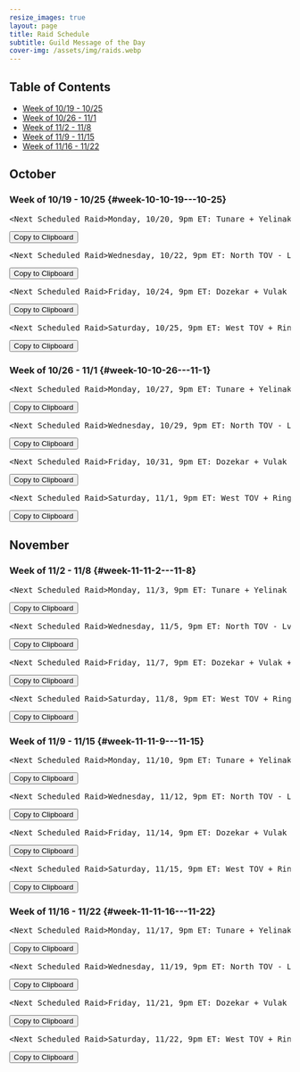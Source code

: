 ```yaml
---
resize_images: true
layout: page
title: Raid Schedule
subtitle: Guild Message of the Day
cover-img: /assets/img/raids.webp
---
```


## Table of Contents

- [Week of 10/19 - 10/25](#week-10-10-19---10-25)
- [Week of 10/26 - 11/1](#week-10-10-26---11-1)
- [Week of 11/2 - 11/8](#week-11-11-2---11-8)
- [Week of 11/9 - 11/15](#week-11-11-9---11-15)
- [Week of 11/16 - 11/22](#week-11-11-16---11-22)

## October


### Week of 10/19 - 10/25 {#week-10-10-19---10-25}

<div class="copy-text-container"><pre class="copy-text-content" id="copy-box-8zukz426p">&lt;Next Scheduled Raid&gt;Monday, 10/20, 9pm ET: Tunare + Yelinak + KT + Plane of Fear + HoT - Lv55+ to raid - Join us at FormerGlory.LOL</pre><button class="copy-button" onclick="copyText('copy-box-8zukz426p')">Copy to Clipboard</button></div>

<div class="copy-text-container"><pre class="copy-text-content" id="copy-box-hebf16gjx">&lt;Next Scheduled Raid&gt;Wednesday, 10/22, 9pm ET: North TOV - Lv55+ to raid - Join us at FormerGlory.LOL</pre><button class="copy-button" onclick="copyText('copy-box-hebf16gjx')">Copy to Clipboard</button></div>

<div class="copy-text-container"><pre class="copy-text-content" id="copy-box-svnisq6bs">&lt;Next Scheduled Raid&gt;Friday, 10/24, 9pm ET: Dozekar + Vulak + AoW + Sleeper's Tomb - Lv55+ to raid - Join us at FormerGlory.LOL</pre><button class="copy-button" onclick="copyText('copy-box-svnisq6bs')">Copy to Clipboard</button></div>

<div class="copy-text-container"><pre class="copy-text-content" id="copy-box-kxcr0xjkm">&lt;Next Scheduled Raid&gt;Saturday, 10/25, 9pm ET: West TOV + Ring War + Dain - Lv55+ to raid - Join us at FormerGlory.LOL</pre><button class="copy-button" onclick="copyText('copy-box-kxcr0xjkm')">Copy to Clipboard</button></div>


### Week of 10/26 - 11/1 {#week-10-10-26---11-1}

<div class="copy-text-container"><pre class="copy-text-content" id="copy-box-145prwgax">&lt;Next Scheduled Raid&gt;Monday, 10/27, 9pm ET: Tunare + Yelinak + KT + Plane of Fear  + HoT - Lv55+ to raid - Join us at FormerGlory.LOL</pre><button class="copy-button" onclick="copyText('copy-box-145prwgax')">Copy to Clipboard</button></div>

<div class="copy-text-container"><pre class="copy-text-content" id="copy-box-uv4mtp3x6">&lt;Next Scheduled Raid&gt;Wednesday, 10/29, 9pm ET: North TOV - Lv55+ to raid - Join us at FormerGlory.LOL</pre><button class="copy-button" onclick="copyText('copy-box-uv4mtp3x6')">Copy to Clipboard</button></div>

<div class="copy-text-container"><pre class="copy-text-content" id="copy-box-nx83rppt3">&lt;Next Scheduled Raid&gt;Friday, 10/31, 9pm ET: Dozekar + Vulak + AoW + Sleeper's Tomb - Lv55+ to raid - Join us at FormerGlory.LOL</pre><button class="copy-button" onclick="copyText('copy-box-nx83rppt3')">Copy to Clipboard</button></div>

<div class="copy-text-container"><pre class="copy-text-content" id="copy-box-lrlh6tm8r">&lt;Next Scheduled Raid&gt;Saturday, 11/1, 9pm ET: West TOV + Ring War + Dain - Lv55+ to raid - Join us at FormerGlory.LOL</pre><button class="copy-button" onclick="copyText('copy-box-lrlh6tm8r')">Copy to Clipboard</button></div>


## November


### Week of 11/2 - 11/8 {#week-11-11-2---11-8}

<div class="copy-text-container"><pre class="copy-text-content" id="copy-box-wiiojs24e">&lt;Next Scheduled Raid&gt;Monday, 11/3, 9pm ET: Tunare + Yelinak + KT + Plane of Fear + HoT - Lv55+ to raid - Join us at FormerGlory.LOL</pre><button class="copy-button" onclick="copyText('copy-box-wiiojs24e')">Copy to Clipboard</button></div>

<div class="copy-text-container"><pre class="copy-text-content" id="copy-box-w23o3upfi">&lt;Next Scheduled Raid&gt;Wednesday, 11/5, 9pm ET: North TOV - Lv55+ to raid - Join us at FormerGlory.LOL</pre><button class="copy-button" onclick="copyText('copy-box-w23o3upfi')">Copy to Clipboard</button></div>

<div class="copy-text-container"><pre class="copy-text-content" id="copy-box-gyave54l7">&lt;Next Scheduled Raid&gt;Friday, 11/7, 9pm ET: Dozekar + Vulak + AoW + Sleeper's Tomb - Lv55+ to raid - Join us at FormerGlory.LOL</pre><button class="copy-button" onclick="copyText('copy-box-gyave54l7')">Copy to Clipboard</button></div>

<div class="copy-text-container"><pre class="copy-text-content" id="copy-box-hm7gth7xz">&lt;Next Scheduled Raid&gt;Saturday, 11/8, 9pm ET: West TOV + Ring War + Dain - Lv55+ to raid - Join us at FormerGlory.LOL</pre><button class="copy-button" onclick="copyText('copy-box-hm7gth7xz')">Copy to Clipboard</button></div>


### Week of 11/9 - 11/15 {#week-11-11-9---11-15}

<div class="copy-text-container"><pre class="copy-text-content" id="copy-box-guvpl12zu">&lt;Next Scheduled Raid&gt;Monday, 11/10, 9pm ET: Tunare + Yelinak + KT + Plane of Fear + HoT - Lv55+ to raid - Join us at FormerGlory.LOL</pre><button class="copy-button" onclick="copyText('copy-box-guvpl12zu')">Copy to Clipboard</button></div>

<div class="copy-text-container"><pre class="copy-text-content" id="copy-box-oihkab9dx">&lt;Next Scheduled Raid&gt;Wednesday, 11/12, 9pm ET: North TOV - Lv55+ to raid - Join us at FormerGlory.LOL</pre><button class="copy-button" onclick="copyText('copy-box-oihkab9dx')">Copy to Clipboard</button></div>

<div class="copy-text-container"><pre class="copy-text-content" id="copy-box-bbg4vwm0x">&lt;Next Scheduled Raid&gt;Friday, 11/14, 9pm ET: Dozekar + Vulak + AoW + Sleeper's Tomb - Lv55+ to raid - Join us at FormerGlory.LOL</pre><button class="copy-button" onclick="copyText('copy-box-bbg4vwm0x')">Copy to Clipboard</button></div>

<div class="copy-text-container"><pre class="copy-text-content" id="copy-box-d2pbyup54">&lt;Next Scheduled Raid&gt;Saturday, 11/15, 9pm ET: West TOV + Ring War + Dain - Lv55+ to raid - Join us at FormerGlory.LOL</pre><button class="copy-button" onclick="copyText('copy-box-d2pbyup54')">Copy to Clipboard</button></div>


### Week of 11/16 - 11/22 {#week-11-11-16---11-22}

<div class="copy-text-container"><pre class="copy-text-content" id="copy-box-x6hoehe2o">&lt;Next Scheduled Raid&gt;Monday, 11/17, 9pm ET: Tunare + Yelinak + KT + Plane of Fear + HoT - Lv55+ to raid - Join us at FormerGlory.LOL</pre><button class="copy-button" onclick="copyText('copy-box-x6hoehe2o')">Copy to Clipboard</button></div>

<div class="copy-text-container"><pre class="copy-text-content" id="copy-box-0d8mw7waa">&lt;Next Scheduled Raid&gt;Wednesday, 11/19, 9pm ET: North TOV - Lv55+ to raid - Join us at FormerGlory.LOL</pre><button class="copy-button" onclick="copyText('copy-box-0d8mw7waa')">Copy to Clipboard</button></div>

<div class="copy-text-container"><pre class="copy-text-content" id="copy-box-9aw8nrll9">&lt;Next Scheduled Raid&gt;Friday, 11/21, 9pm ET: Dozekar + Vulak + AoW + Sleeper's Tomb - Lv55+ to raid - Join us at FormerGlory.LOL</pre><button class="copy-button" onclick="copyText('copy-box-9aw8nrll9')">Copy to Clipboard</button></div>

<div class="copy-text-container"><pre class="copy-text-content" id="copy-box-kqutgrma4">&lt;Next Scheduled Raid&gt;Saturday, 11/22, 9pm ET: West TOV + Ring War + Dain - Lv55+ to raid - Join us at FormerGlory.LOL</pre><button class="copy-button" onclick="copyText('copy-box-kqutgrma4')">Copy to Clipboard</button></div>

